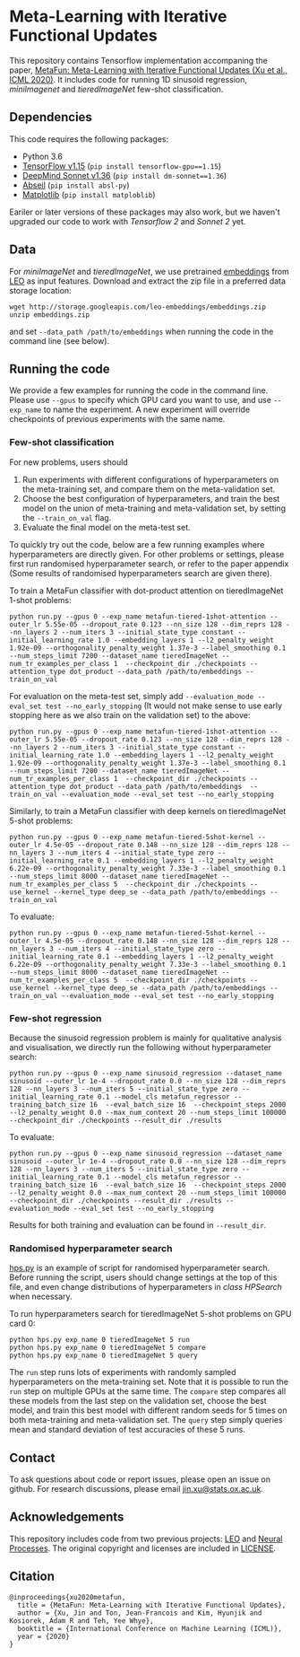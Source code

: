 # Meta-Learning with Iterative Functional Updates

This repository contains Tensorflow implementation accompaning the paper, [MetaFun: Meta-Learning with Iterative Functional Updates (Xu et al., ICML 2020)](https://arxiv.org/abs/1912.02738). It includes code for running 1D sinusoid regression, *miniImagenet* and *tieredImageNet* few-shot classification.


## Dependencies

This code requires the following packages:
* Python 3.6
* [TensorFlow v1.15](https://www.tensorflow.org/install/pip) (`pip install tensorflow-gpu==1.15`)
* [DeepMind Sonnet v1.36](https://github.com/deepmind/sonnet/tree/v1.36)  (`pip install dm-sonnet==1.36`)
* [Abseil](https://github.com/abseil/abseil-py) (`pip install absl-py`)
* [Matplotlib](https://matplotlib.org/3.1.1/users/installing.html) (`pip install matploblib`)

Eariler or later versions of these packages may also work, but we haven't upgraded our code to work with *Tensorflow 2* and *Sonnet 2* yet.

## Data

For *miniImageNet* and *tieredImageNet*, we use pretrained [embeddings](http://storage.googleapis.com/leo-embeddings/embeddings.zip) from [LEO](https://github.com/deepmind/leo) as input features. Download and extract the zip file in a preferred data storage location: 
```
wget http://storage.googleapis.com/leo-embeddings/embeddings.zip
unzip embeddings.zip
```

and set `--data_path /path/to/embeddings` when running the code in the command line (see below). 

## Running the code

We provide a few examples for running the code in the command line. Please use `--gpus` to specify which GPU card you want to use, and use `--exp_name` to name the experiment. A new experiment will override checkpoints of previous experiments with the same name.

### Few-shot classification
For new problems, users should 
1. Run experiments with different configurations of hyperparameters on the meta-training set, and compare them on the meta-validation set.
2. Choose the best configuration of hyperparameters, and train the best model on the union of meta-training and meta-validation set, by setting the `--train_on_val` flag.
3. Evaluate the final model on the meta-test set.

To quickly try out the code, below are a few running examples where hyperparameters are directly given. For other problems or settings, please first run randomised hyperparameter search, or refer to the paper appendix (Some results of randomised hyperparameters search are given there).

To train a MetaFun classifier with dot-product attention on tieredImageNet 1-shot problems:
```
python run.py --gpus 0 --exp_name metafun-tiered-1shot-attention --outer_lr 5.55e-05 --dropout_rate 0.123 --nn_size 128 --dim_reprs 128 --nn_layers 2 --num_iters 3 --initial_state_type constant --initial_learning_rate 1.0 --embedding_layers 1 --l2_penalty_weight 1.92e-09 --orthogonality_penalty_weight 1.37e-3 --label_smoothing 0.1 --num_steps_limit 7200 --dataset_name tieredImageNet --num_tr_examples_per_class 1  --checkpoint_dir ./checkpoints --attention_type dot_product --data_path /path/to/embeddings --train_on_val
```
For evaluation on the meta-test set, simply add `--evaluation_mode --eval_set test --no_early_stopping` (It would not make sense to use early stopping here as we also train on the validation set) to the above:
```
python run.py --gpus 0 --exp_name metafun-tiered-1shot-attention --outer_lr 5.55e-05 --dropout_rate 0.123 --nn_size 128 --dim_reprs 128 --nn_layers 2 --num_iters 3 --initial_state_type constant --initial_learning_rate 1.0 --embedding_layers 1 --l2_penalty_weight 1.92e-09 --orthogonality_penalty_weight 1.37e-3 --label_smoothing 0.1 --num_steps_limit 7200 --dataset_name tieredImageNet --num_tr_examples_per_class 1  --checkpoint_dir ./checkpoints --attention_type dot_product --data_path /path/to/embeddings  --train_on_val --evaluation_mode --eval_set test --no_early_stopping

```

Similarly, to train a MetaFun classifier with deep kernels on tieredImageNet 5-shot problems:
```
python run.py --gpus 0 --exp_name metafun-tiered-5shot-kernel --outer_lr 4.5e-05 --dropout_rate 0.148 --nn_size 128 --dim_reprs 128 --nn_layers 3 --num_iters 4 --initial_state_type zero --initial_learning_rate 0.1 --embedding_layers 1 --l2_penalty_weight 6.22e-09 --orthogonality_penalty_weight 7.33e-3 --label_smoothing 0.1 --num_steps_limit 8000 --dataset_name tieredImageNet --num_tr_examples_per_class 5  --checkpoint_dir ./checkpoints --use_kernel --kernel_type deep_se --data_path /path/to/embeddings --train_on_val
```
To evaluate:
```
python run.py --gpus 0 --exp_name metafun-tiered-5shot-kernel --outer_lr 4.5e-05 --dropout_rate 0.148 --nn_size 128 --dim_reprs 128 --nn_layers 3 --num_iters 4 --initial_state_type zero --initial_learning_rate 0.1 --embedding_layers 1 --l2_penalty_weight 6.22e-09 --orthogonality_penalty_weight 7.33e-3 --label_smoothing 0.1 --num_steps_limit 8000 --dataset_name tieredImageNet --num_tr_examples_per_class 5  --checkpoint_dir ./checkpoints --use_kernel --kernel_type deep_se --data_path /path/to/embeddings --train_on_val --evaluation_mode --eval_set test --no_early_stopping
```

### Few-shot regression 
Because the sinusoid regression problem is mainly for qualitative analysis and visualisation, we directly run the following without hyperparameter search:
```
python run.py --gpus 0 --exp_name sinusoid_regression --dataset_name sinusoid --outer_lr 1e-4 --dropout_rate 0.0 --nn_size 128 --dim_reprs 128 --nn_layers 3 --num_iters 5 --initial_state_type zero --initial_learning_rate 0.1 --model_cls metafun_regressor --training_batch_size 16  --eval_batch_size 16  --checkpoint_steps 2000 --l2_penalty_weight 0.0 --max_num_context 20 --num_steps_limit 100000 --checkpoint_dir ./checkpoints --result_dir ./results
```
To evaluate:
```
python run.py --gpus 0 --exp_name sinusoid_regression --dataset_name sinusoid --outer_lr 1e-4 --dropout_rate 0.0 --nn_size 128 --dim_reprs 128 --nn_layers 3 --num_iters 5 --initial_state_type zero --initial_learning_rate 0.1 --model_cls metafun_regressor --training_batch_size 16  --eval_batch_size 16  --checkpoint_steps 2000 --l2_penalty_weight 0.0 --max_num_context 20 --num_steps_limit 100000 --checkpoint_dir ./checkpoints --result_dir ./results --evaluation_mode --eval_set test --no_early_stopping
```
Results for both training and evaluation can be found in `--result_dir`.


### Randomised hyperparameter search
[hps.py](https://github.com/jinxu06/metafun-tensorflow/blob/master/hps.py) is an example of script for randomised hyperparameter search. Before running the script, users should change settings at the top of this file, and even change distributions of hyperparameters in *class HPSearch* when necessary. 

To run hyperparameters search for tieredImageNet 5-shot problems on GPU card 0:
```
python hps.py exp_name 0 tieredImageNet 5 run
python hps.py exp_name 0 tieredImageNet 5 compare
python hps.py exp_name 0 tieredImageNet 5 query
```

The `run` step runs lots of experiments with randomly sampled hyperparameters on the meta-training set. Note that it is possible to run the `run` step on multiple GPUs at the same time. The `compare` step compares all these models from the last step on the validation set, choose the best model, and train this best model with different random seeds for 5 times on both meta-training and meta-validation set. The `query` step simply queries mean and standard deviation of test accuracies of these 5 runs.

## Contact

To ask questions about code or report issues, please open an issue on github. For research discussions, please email <jin.xu@stats.ox.ac.uk>.

## Acknowledgements

This repository includes code from two previous projects: [LEO](https://github.com/deepmind/leo) and [Neural Processes](https://github.com/deepmind/neural-processes). The original copyright and licenses are included in [LICENSE](https://github.com/jinxu06/metafun-tensorflow/blob/master/LICENSE).

## Citation

```
@inproceedings{xu2020metafun,
  title = {MetaFun: Meta-Learning with Iterative Functional Updates},
  author = {Xu, Jin and Ton, Jean-Francois and Kim, Hyunjik and Kosiorek, Adam R and Teh, Yee Whye},
  booktitle = {International Conference on Machine Learning (ICML)},
  year = {2020}
}
```




